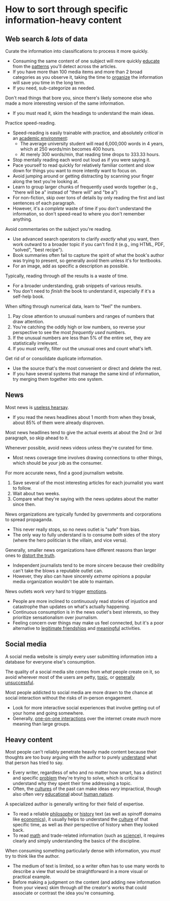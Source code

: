 
# How to sort through specific information-heavy content

## Web search & *lots* of data

Curate the information into classifications to process it more quickly.

- Consuming the same content of one subject will more quickly [educate](understanding.md) from the [patterns](symbols.md) you'll detect across the articles.
- If you have more than 100 media items and more than 2 broad categories as you observe it, taking the time to [organize](organization.md) the information will save you time in the long term.
- If you need, sub-categorize as needed.

Don't read things that bore you, since there's likely someone else who made a more interesting version of the same information.

- If you must read it, skim the headings to understand the main ideas.

Practice speed-reading.

- Speed-reading is easily trainable with practice, and absolutely *critical* in an [academic environment](education.md):
  - The average university student will read 6,000,000 words in 4 years, which at 250 words/min becomes 400 hours.
  - At merely 300 words/min, that reading time drops to 333.33 hours.
- Stop mentally reading each word out loud as if you were saying it.
- Pace yourself to read quickly for relatively familiar content and slow down for things you want to more intently want to focus on.
- Avoid jumping around or getting distracting by scanning your finger along the text you're looking at.
- Learn to group larger chunks of frequently used words together (e.g., "there will be a" instead of "there will" and "be a")
- For non-fiction, skip over tons of details by only reading the first and last sentences of each paragraph.
- However, it's a *complete* waste of time if you don't understand the information, so don't speed-read to where you don't remember anything.

Avoid commentaries on the subject you're reading.

- Use advanced search operators to clarify *exactly* what you want, then work outward to a broader topic if you can't find it (e.g., img HTML, PDF, "solved", "best recipe").
- Book summaries often fail to capture the spirit of what the book's author was trying to present, so generally avoid them unless it's for textbooks.
- For an image, add as specific a description as possible.

Typically, reading through *all* the results is a waste of time.

- For a broader understanding, grab snippets of various results.
- You don't need to *finish* the book to understand it, especially if it's a self-help book.

When sifting through numerical data, learn to "feel" the numbers.

1. Pay close attention to unusual numbers and ranges of numbers that draw attention.
2. You're catching the oddly high or low numbers, so reverse your perspective to see the most *frequently used* numbers.
3. If the unusual numbers are less than 5% of the entire set, they are statistically irrelevant.
4. If you must verify, filter out the unusual ones and count what's left.

Get rid of or consolidate duplicate information.

- Use the source that's the most convenient or direct and delete the rest.
- If you have several systems that manage the same kind of information, try merging them together into one system.

## News

Most news is [useless hearsay](stories-storytellers.md).

- If you read the news headlines about 1 month from when they break, about 85% of them were already disproven.

Most news headlines tend to give the actual events at about the 2nd or 3rd paragraph, so skip ahead to it.

Whenever possible, avoid news videos unless they're curated for time.

- Most news coverage time involves drawing connections to other things, which should be *your* job as the consumer.

For more accurate news, find a good journalism website.

1. Save several of the most interesting articles for each journalist you want to follow.
2. Wait about two weeks.
3. Compare what they're saying with the news updates about the matter since then.

News organizations are typically funded by governments and corporations to spread propaganda.

- This never really stops, so no news outlet is "safe" from bias.
- The only way to fully understand is to consume *both* sides of the story (where the hero politician is the villain, and vice versa).

Generally, smaller news organizations have different reasons than larger ones to [distort the truth](image-distortion.md).

- Independent journalists tend to be more sincere because their credibility can't take the blows a reputable outlet can.
- However, they also can have sincerely *extreme* opinions a popular media organization wouldn't be able to maintain.

News outlets work *very* hard to trigger [emotions](mind-feelings.md).

- People are more inclined to continuously read stories of injustice and catastrophe than updates on what's actually happening.
- Continuous consumption is in the news outlet's best interests, so they prioritize sensationalism over journalism.
- Feeling concern over things may make us feel connected, but it's a poor alternative to [legitimate friendships](people-4_friends.md) and [meaningful](meaning.md) activities.

## Social media

A social media website is simply every user submitting information into a database for everyone else's consumption.

The quality of a social media site comes from *what* people create on it, so avoid wherever most of the users are petty, [toxic](mind-feelings-happiness.md), or [generally unsuccessful](success-1_why.md).

Most people addicted to social media are more drawn to the chance at social interaction without the risks of in-person engagement.

- Look for more interactive social experiences that involve getting out of your home and going somewhere.
- Generally, [one-on-one interactions](people-conversation.md) over the internet create *much* more meaning than large groups.

## Heavy content

Most people can't reliably penetrate heavily made content because their thoughts are too busy arguing with the author to purely [understand](philosophy.md) what that person has tried to say.

- Every writer, regardless of who and no matter how smart, has a distinct and specific [problem](purpose.md) they're trying to solve, which is critical to understand why they spent their time addressing a topic.
- Often, the [cultures](people-culture.md) of the past can make ideas *very* impractical, though also often very [educational](education.md) about [human nature](humanity-universals.md).

A specialized author is generally writing for their field of expertise.

- To read a reliable [philosophy](philosophy.md) or [history](stories-storytellers.md) text (as well as spinoff domains like [economics](economics.md)), it usually helps to understand the [culture](people-culture.md) of that specific time, as well as *their* perspective of history when they looked back.
- To read [math](math.md) and trade-related information (such as [science](science.md)), it requires clearly and simply understanding the basics of the discipline.

When consuming something particularly dense with information, you *must* try to think like the author.

- The medium of text is limited, so a writer often has to use many words to describe a view that would be straightforward in a more visual or practical example.
- Before making a judgment on the content (and adding new information from your views) skim through *all* the creator's works that could associate or contrast the idea you're consuming.
